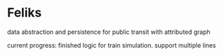 # Feliks
data abstraction and persistence for public transit with attributed graph


current progress: finished logic for train simulation. support multiple lines
